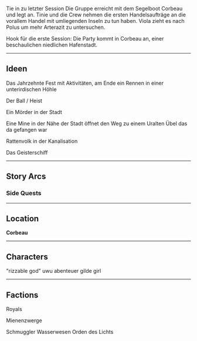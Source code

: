 
Tie in zu letzter Session
Die Gruppe erreicht mit dem Segelboot Corbeau und legt an.
Tinie und die Crew nehmen die ersten Handelsaufträge an die vorallem Handel mit umliegenden Inseln zu tun haben.
Viola zieht es nach Polus um mehr Arterazit zu untersuchen.



Hook für die erste Session:
Die Party kommt in Corbeau an, einer beschaulichen niedlichen Hafenstadt.


---
## Ideen

Das Jahrzehnte Fest mit Aktivitäten, am Ende ein Rennen in einer unterirdischen Höhle

Der Ball / Heist

Ein Mörder in der Stadt

Eine Mine in der Nähe der Stadt öffnet den Weg zu einem Uralten Übel das da gefangen war

Rattenvolk in der Kanalisation

Das Geisterschiff



---
## Story Arcs



### Side Quests



---
## Location

**Corbeau**


---
## Characters

"rizzable god"
uwu abenteuer gilde girl


---
## Factions

Royals

Mienenzwerge 

Schmuggler
Wasserwesen
Orden des Lichts


